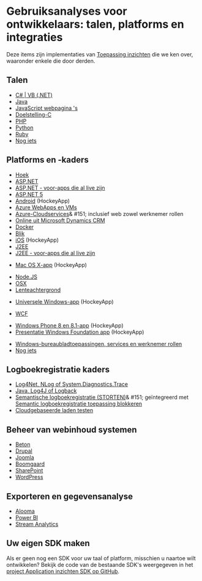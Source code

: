 <properties
    pageTitle="Toepassing inzichten: talen, platforms en integraties | Microsoft Azure"
    description="Talen, platforms en integraties die beschikbaar zijn voor de toepassing inzichten"
    services="application-insights"
    documentationCenter=""
    authors="OlegAnaniev-MSFT"
    manager="douge"/>

<tags
    ms.service="application-insights"
    ms.workload="tbd"
    ms.tgt_pltfrm="ibiza"
    ms.devlang="na"
    ms.topic="get-started-article"
    ms.date="09/01/2016"
    ms.author="awills"/>

# <a name="developer-analytics-languages-platforms-and-integrations"></a>Gebruiksanalyses voor ontwikkelaars: talen, platforms en integraties

Deze items zijn implementaties van [Toepassing inzichten](app-insights-overview.md) die we ken over, waaronder enkele die door derden.

## <a name="languages"></a>Talen

+ [C# | VB (.NET)](app-insights-asp-net.md)
+ [Java](app-insights-java-get-started.md)
+ [JavaScript webpagina 's](app-insights-web-track-usage.md)
+ [Doelstelling-C](https://github.com/Microsoft/ApplicationInsights-iOS)
+ [PHP](https://github.com/Microsoft/ApplicationInsights-PHP)
+ [Python](https://pypi.python.org/pypi/applicationinsights/0.1.0)
+ [Ruby](https://rubygems.org/gems/application_insights)
+ [Nog iets](#projects)

## <a name="platforms-and-frameworks"></a>Platforms en -kaders

+ [Hoek](https://www.npmjs.com/package/angular-applicationinsights)
+ [ASP.NET](app-insights-asp-net.md)
+ [ASP.NET - voor-apps die al live zijn](app-insights-monitor-performance-live-website-now.md)
+ [ASP.NET 5](app-insights-asp-net-core.md)
+ [Android](https://github.com/Microsoft/ApplicationInsights-Android) (HockeyApp)
+ [Azure WebApps en VMs](app-insights-azure-web-apps.md)
+ [Azure-Cloudservices](app-insights-cloudservices.md)& #151; inclusief web zowel werknemer rollen
+ [Online uit Microsoft Dynamics CRM](app-insights-sample-mscrm.md)
+ [Docker](app-insights-docker.md)
+ [Blik](https://azure.microsoft.com/blog/glimpse-application-insights/)
+ [iOS](https://github.com/Microsoft/ApplicationInsights-iOS) (HockeyApp)
+ [J2EE](app-insights-java-get-started.md)
+ [J2EE - voor-apps die al live zijn](app-insights-java-live.md)
* [Mac OS X-app](https://support.hockeyapp.net/kb/client-integration-ios-mac-os-x-tvos/hockeyapp-for-mac-os-x) (HockeyApp)
+ [Node.JS](https://www.npmjs.com/package/applicationinsights)
+ [OSX](https://github.com/Microsoft/ApplicationInsights-OSX)
+ [Lenteachtergrond](http://joe.blog.freemansoft.com/2015/12/enabling-microsoft-application-insight.html)
* [Universele Windows-app](https://support.hockeyapp.net/kb/client-integration-windows-and-windows-phone/how-to-create-an-app-for-uwp) (HockeyApp)
+ [WCF](https://github.com/Microsoft/ApplicationInsights-SDK-Labs/blob/master/WCF/readme.md)
* [Windows Phone 8 en 8.1-app](https://support.hockeyapp.net/kb/client-integration-windows-and-windows-phone/hockeyapp-for-windows-phone-silverlight-apps-80-and-81) (HockeyApp)
* [Presentatie Windows Foundation app](https://support.hockeyapp.net/kb/client-integration-windows-and-windows-phone/hockeyapp-for-windows-wpf-apps) (HockeyApp)
+ [Windows-bureaubladtoepassingen, services en werknemer rollen](app-insights-windows-desktop.md)
+ [Nog iets](#projects)


## <a name="logging-frameworks"></a>Logboekregistratie kaders

+   [Log4Net, NLog of System.Diagnostics.Trace](app-insights-diagnostic-search.md)
+   [Java, Log4J of Logback](app-insights-java-trace-logs.md)
+   [Semantische logboekregistratie (STORTEN)](https://github.com/fidmor89/SLAB_AppInsights)& #151; geïntegreerd met [Semantic logboekregistratie toepassing blokkeren](https://msdn.microsoft.com/library/dn440729.aspx)
+   [Cloudgebaseerde laden testen](http://blogs.msdn.com/b/visualstudioalm/archive/2015/07/30/getting-application-insights-counters-with-cloud-based-load-testing.aspx)


## <a name="content-management-systems"></a>Beheer van webinhoud systemen

+ [Beton](https://github.com/fidmor89/appInsights-Concrete)
+ [Drupal](https://github.com/fidmor89/AppInsights-Drupal)
+ [Joomla](https://github.com/fidmor89/AppInsights-Joomla)
+ [Boomgaard](https://orchardazureappinsights.codeplex.com) 
+ [SharePoint](app-insights-sharepoint.md)
+ [WordPress](https://wordpress.org/plugins/application-insights/)

## <a name="export-and-data-analysis"></a>Exporteren en gegevensanalyse

+ [Alooma](https://www.alooma.com/blog/application-insights-amazon-redshift)
+ [Power BI](http://blogs.msdn.com/b/powerbi/archive/2015/11/04/explore-your-application-insights-data-with-power-bi.aspx)
+ [Stream Analytics](app-insights-export-power-bi.md)

## <a name="projects"></a>Uw eigen SDK maken

Als er geen nog een SDK voor uw taal of platform, misschien u naartoe wilt ontwikkelen? Bekijk de code van de bestaande SDK's weergegeven in het [project Application inzichten SDK op GitHub](https://github.com/Microsoft/AppInsights-Home).

